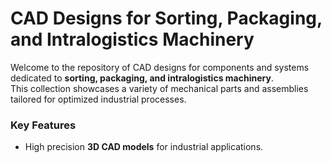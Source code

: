 # CAD Designs for Sorting, Packaging, and Intralogistics Machinery
Welcome to the repository of CAD designs for components and systems dedicated to **sorting, packaging, and intralogistics machinery**. \
This collection showcases a variety of mechanical parts and assemblies tailored for optimized industrial processes.

### Key Features
- High precision **3D CAD models** for industrial applications.
